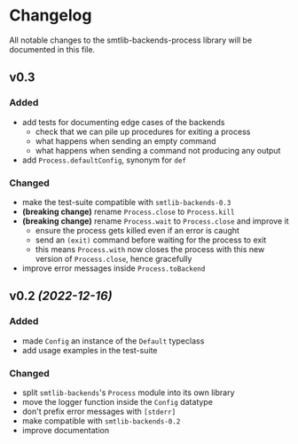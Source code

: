 # Changelog

All notable changes to the smtlib-backends-process library will be documented in
this file.

## v0.3

### Added
- add tests for documenting edge cases of the backends
  - check that we can pile up procedures for exiting a process
  - what happens when sending an empty command
  - what happens when sending a command not producing any output
- add `Process.defaultConfig`, synonym for `def`

### Changed
- make the test-suite compatible with `smtlib-backends-0.3`
- **(breaking change)** rename `Process.close` to `Process.kill`
- **(breaking change)** rename `Process.wait` to `Process.close` and improve it
  - ensure the process gets killed even if an error is caught
  - send an `(exit)` command before waiting for the process to exit
  - this means `Process.with` now closes the process with this new version of
    `Process.close`, hence gracefully
- improve error messages inside `Process.toBackend`

## v0.2 _(2022-12-16)_

### Added
- made `Config` an instance of the `Default` typeclass
- add usage examples in the test-suite

### Changed
- split `smtlib-backends`'s `Process` module into its own library
- move the logger function inside the `Config` datatype
- don't prefix error messages with `[stderr]`
- make compatible with `smtlib-backends-0.2`
- improve documentation
